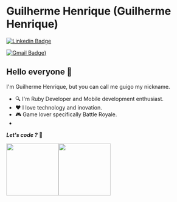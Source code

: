 # Guilherme Henrique (Guilherme Henrique)
[![Linkedin Badge](https://img.shields.io/badge/-guigo-blue?style=flat-square&logo=Linkedin&logoColor=white&link=https://www.linkedin.com/in/guilherme-henrique-14408957/)](https://www.linkedin.com/in/guilherme-henrique-14408957/) 

[![Gmail Badge](https://img.shields.io/badge/-guilherme.tr.silva@gmail.com-c14438?style=flat-square&logo=Gmail&logoColor=white&link=mailto:jguilherme.tr.silva@gmail.com))](mailto:guilherme.tr.silva@gmail.com)

## Hello everyone 👋

I'm Guilherme Henrique, but you can call me guigo my nickname.

- :mag:  I'm Ruby Developer and Mobile development enthusiast. 
- :heart:  I love technology and inovation. 
- :video_game:  Game lover specifically Battle Royale. 
- 


_**Let's code ?**_ :rocket:



<img align="" height="137px" src="https://github-readme-stats.vercel.app/api?username=guigo&hide_title=true&hide_border=true&show_icons=true&include_all_commits=true&line_height=21&bg_color=0,EC6C6C,FFD479,FFFC79,73FA79&theme=graywhite" /><!-- wi*quL3fcV --><img align="" height="137px" src="https://github-readme-stats.vercel.app/api/top-langs/?username=guigo&hide_title=true&hide_border=true&layout=compact&bg_color=0,73FA79,73FDFF,D783FF&theme=graywhite" />
